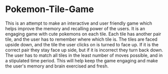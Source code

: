 # Pokemon-Tile-Game
This is an attempt to make an interactive and user friendly game which helps improve the memory and recalling power of the users. It is an engaging game with cute pokemons on each tile. Each tile has another pair tile, and the user has to remember where which tile is. The tiles are faced upside down, and the tile the user clicks on is turned to face up. If  it is the correct pair they stay face up side, but if it is incorrect they turn back down. The user has to match all tiles in the least number of moves possible, and in a stipulated time period. This will help keep the game engaging and make the user's memory and brain exercised and fresh.
